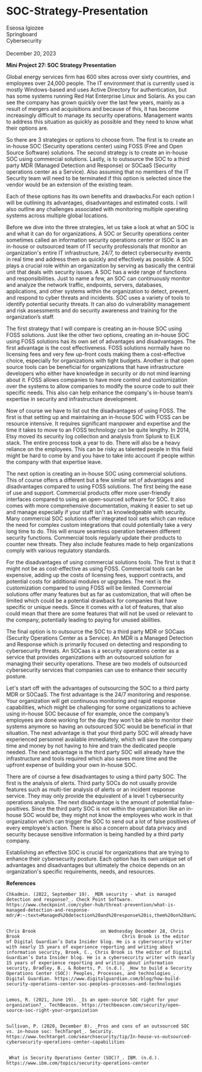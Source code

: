 # SOC-Strategy-Presentation


 


Eseosa Igiozee \
Springboard \
Cybersecurity \
 \
December 20, 2023



**Mini Project 27: SOC Strategy Presentation**

Global energy services firm has 600 sites across over sixty countries, and employees over 24,000 people. The IT environment that is currently used is mostly Windows-based and uses Active Directory for authentication, but has some systems running	Red Hat Enterprise Linux and Solaris. As you can see the company has grown quickly over the last few years, mainly as a result of mergers and acquisitions and because of this, it has become increasingly difficult to manage its security operations. Management wants to address this situation as quickly as possible and they need to know what their options are. 

So there are 3 strategies or options to choose from. The first is to create an in-house SOC (Security operations center) using FOSS (Free and Open Source Software) solutions. The second strategy is to create an in-house SOC using commercial solutions. Lastly, is to outsource the SOC to a third party MDR (Managed Detection and Response) or SOCaaS (Security operations center as a Service). Also assuming that no members of the IT Security team will need to be terminated if this option is selected since the vendor would be an extension of the existing team.

Each of these options has its own benefits and drawbacks.For each option I will be outlining its advantages, disadvantages and estimated costs. I will also outline any challenges associated with monitoring multiple operating systems across multiple global locations.

Before we dive into the three strategies, let us take a look at what an SOC is and what it can do for organizations. A SOC or Security operations center sometimes called an information security operations center or ISOC is an in-house or outsourced team of IT security professionals that monitor an organization's entire IT infrastructure, 24/7, to detect cybersecurity events in real time and address them as quickly and effectively as possible. A SOC plays a crucial role within an organization by serving as basically the central unit that deals with security issues. A SOC has a wide range of functions and responsibilities. Just to name a few, an SOC can continuously monitor and analyze the network traffic, endpoints, servers, databases, applications, and other systems within the organization to detect, prevent, and respond to cyber threats and incidents. SOC uses a variety of tools to identify potential security threats. It can also do vulnerability management and risk assessments and do security awareness and training for the organization’s staff.

The first strategy that I will compare is creating an in-house SOC using FOSS solutions. Just like the other two options, creating an in-house SOC using FOSS solutions has its own set of advantages and disadvantages. The first advantage is the cost effectiveness. FOSS solutions normally have no licensing fees and very few up-front costs making them a cost-effective choice, especially for organizations with tight budgets. Another is that open source tools can be beneficial for organizations that have infrastructure developers who either have knowledge in security or do not mind learning about it. FOSS allows companies to have more control and customization over the systems to allow companies to modify the source code to suit their specific needs. This also can help enhance the company's in-house team’s expertise in security and infrastructure development. 

Now of course we have to list out the disadvantages of using FOSS. The first is that setting up and maintaining an in-house SOC with FOSS can be resource intensive. It requires significant manpower and expertise and the time it takes to move to an FOSS technology can be quite lengthy. In 2014, Etsy moved its security log collection and analysis from Splunk to ELK stack. The entire process took a year to do. There will also be a heavy reliance on the employees. This can be risky as talented people in this field might be hard to come by and you have to take into account if people within the company with that expertise leave.

The next option is creating an in-house SOC using commercial solutions. This of course offers a different but a few similar set of advantages and disadvantages compared to using FOSS solutions. The first being the ease of use and support. Commercial products offer more user-friendly interfaces compared to using an open-sourced software for SOC. It also comes with more comprehensive documentation, making it easier to set up and manage especially if your staff isn't as knowledgeable with security. Many commercial SOC solutions offer integrated tool sets which can reduce the need for complex custom integrations that could potentially take a very long time to do. This will ensure seamless operation between different security functions. Commercial tools regularly update their products to counter new threats. They also include features made to help organizations comply with various regulatory standards.

For the disadvantages of using commercial solutions tools. The first is that it might not be as cost-effective as using FOSS. Commercial tools can be expensive, adding up the costs of licensing fees, support contracts, and potential costs for additional modules or upgrades. The next is the customization compared to using FOSS will be limited. Commercial solutions offer many features but as far as customization, that will often be limited which could be a potential drawback for companies that have specific or unique needs. Since it comes with a lot of features, that also could mean that there are some features that will not be used or relevant to the company, potentially leading to paying for unused abilities. 

The final option is to outsource the SOC to a third party MDR or SOCaas (Security Operations Center as a Service). An MDR is a Managed Detection and Response which is primarily focused on detecting and responding to cybersecurity threats. An SOCaas is a security operations center as a service that provides organizations with an outsourced solution for managing their security operations. These are two models of outsourced cybersecurity services that companies can use to enhance their security posture.

Let's start off with the advantages of outsourcing the SOC to a third party MDR or SOCaaS. The first advantage is the 24/7 monitoring and response. Your organization will get continuous monitoring and rapid response capabilities, which might be challenging for some organizations to achieve using in-house SOC because of for example, once the company’s employees are done working for the day they won't be able to monitor their systems anymore so having an outsourced SOC would be beneficial in that situation. The next advantage is that your third party SOC will already have experienced personnel available immediately, which will save the company time and money by not having to hire and train the dedicated people needed. The next advantage is the third party SOC will already have the infrastructure and tools required which also saves more time and the upfront expense of building your own in-house SOC.

There are of course a few disadvantages to using a third party SOC. The first is the analysis of alerts. Third party SOCs do not usually provide features such as multi-tier analysis of alerts or an incident response service. They may only provide the equivalent of a level 1 cybersecurity operations analysis. The next disadvantage is the amount of potential false-positives. Since the third party SOC is not within the organization like an in-house SOC would be, they might not know the employees who work in that organization which can trigger the SOC to send out a lot of false positives of every employee's action. There is also a concern about data privacy and security because sensitive information is being handled by a third party company.

Establishing an effective SOC is crucial for organizations that are trying to enhance their cybersecurity posture. Each option has its own unique set of advantages and disadvantages but ultimately the choice depends on an organization's specific requirements, needs, and resources.



**References**


    Chkadmin. (2022, September 19). _MDR security - what is managed detection and response?_. Check Point Software. https://www.checkpoint.com/cyber-hub/threat-prevention/what-is-managed-detection-and-response-mdr/#:~:text=Managed%20detection%20and%20response%20is,them%20on%20an%20organization’s%20network.


    Chris Brook                        on Wednesday December 28, Chris Brook                                      Chris Brook is the editor of Digital Guardian’s Data Insider blog. He is a cybersecurity writer with nearly 15 years of experience reporting and writing about information security, Brook, C., Chris Brook is the editor of Digital Guardian’s Data Insider blog. He is a cybersecurity writer with nearly 15 years of experience reporting and writing about information security, Bradley, B., & Roberts, P. (n.d.). _How to build a Security Operations Center (SOC): Peoples, Processes, and technologies_. Digital Guardian. https://www.digitalguardian.com/blog/how-build-security-operations-center-soc-peoples-processes-and-technologies


    Lemos, R. (2021, June 19). _Is an open-source SOC right for your organization?_. TechBeacon. https://techbeacon.com/security/open-source-soc-right-your-organization


    Sullivan, P. (2020, December 8). _Pros and cons of an outsourced SOC vs. in-house soc: TechTarget_. Security. https://www.techtarget.com/searchsecurity/tip/In-house-vs-outsourced-cybersecurity-operations-center-capabilities


    _What is Security Operations Center (SOC)?_. IBM. (n.d.). https://www.ibm.com/topics/security-operations-center 

